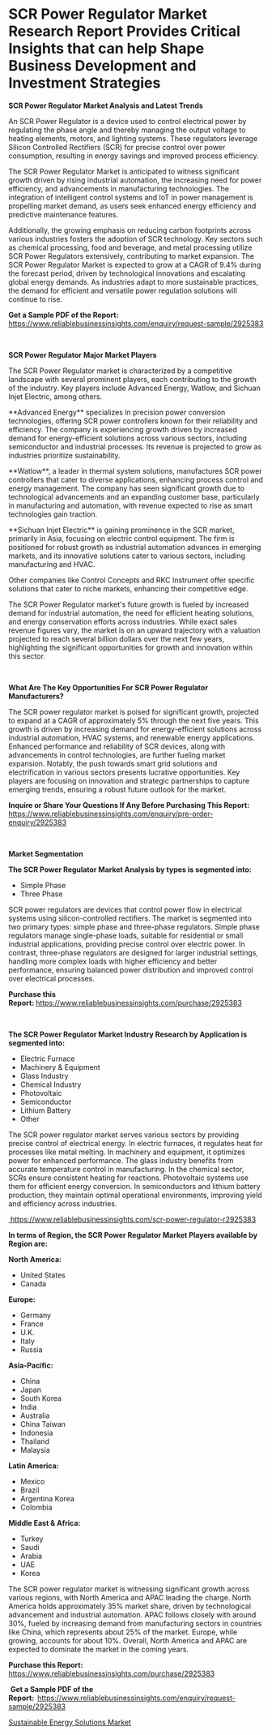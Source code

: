 <p><h1>SCR Power Regulator Market Research Report Provides Critical Insights that can help Shape Business Development and Investment Strategies</h1></p><p><strong>SCR Power Regulator Market Analysis and Latest Trends</strong></p>
<p><p>An SCR Power Regulator is a device used to control electrical power by regulating the phase angle and thereby managing the output voltage to heating elements, motors, and lighting systems. These regulators leverage Silicon Controlled Rectifiers (SCR) for precise control over power consumption, resulting in energy savings and improved process efficiency. </p><p>The SCR Power Regulator Market is anticipated to witness significant growth driven by rising industrial automation, the increasing need for power efficiency, and advancements in manufacturing technologies. The integration of intelligent control systems and IoT in power management is propelling market demand, as users seek enhanced energy efficiency and predictive maintenance features. </p><p>Additionally, the growing emphasis on reducing carbon footprints across various industries fosters the adoption of SCR technology. Key sectors such as chemical processing, food and beverage, and metal processing utilize SCR Power Regulators extensively, contributing to market expansion. The SCR Power Regulator Market is expected to grow at a CAGR of 9.4% during the forecast period, driven by technological innovations and escalating global energy demands. As industries adapt to more sustainable practices, the demand for efficient and versatile power regulation solutions will continue to rise.</p></p>
<p><strong>Get a Sample PDF of the Report:&nbsp;</strong> <a href="https://www.reliablebusinessinsights.com/enquiry/request-sample/2925383?utm_campaign=3256&utm_medium=2&utm_source=Github&utm_content=ia&utm_term=12032025&utm_id=scr-power-regulator">https://www.reliablebusinessinsights.com/enquiry/request-sample/2925383</a></p>
<p>&nbsp;</p>
<p><strong>SCR Power Regulator Major Market Players</strong></p>
<p><p>The SCR Power Regulator market is characterized by a competitive landscape with several prominent players, each contributing to the growth of the industry. Key players include Advanced Energy, Watlow, and Sichuan Injet Electric, among others.</p><p>**Advanced Energy** specializes in precision power conversion technologies, offering SCR power controllers known for their reliability and efficiency. The company is experiencing growth driven by increased demand for energy-efficient solutions across various sectors, including semiconductor and industrial processes. Its revenue is projected to grow as industries prioritize sustainability.</p><p>**Watlow**, a leader in thermal system solutions, manufactures SCR power controllers that cater to diverse applications, enhancing process control and energy management. The company has seen significant growth due to technological advancements and an expanding customer base, particularly in manufacturing and automation, with revenue expected to rise as smart technologies gain traction.</p><p>**Sichuan Injet Electric** is gaining prominence in the SCR market, primarily in Asia, focusing on electric control equipment. The firm is positioned for robust growth as industrial automation advances in emerging markets, and its innovative solutions cater to various sectors, including manufacturing and HVAC. </p><p>Other companies like Control Concepts and RKC Instrument offer specific solutions that cater to niche markets, enhancing their competitive edge. </p><p>The SCR Power Regulator market's future growth is fueled by increased demand for industrial automation, the need for efficient heating solutions, and energy conservation efforts across industries. While exact sales revenue figures vary, the market is on an upward trajectory with a valuation projected to reach several billion dollars over the next few years, highlighting the significant opportunities for growth and innovation within this sector.</p></p>
<p>&nbsp;</p>
<p><strong>What Are The Key Opportunities For SCR Power Regulator Manufacturers?</strong></p>
<p><p>The SCR power regulator market is poised for significant growth, projected to expand at a CAGR of approximately 5% through the next five years. This growth is driven by increasing demand for energy-efficient solutions across industrial automation, HVAC systems, and renewable energy applications. Enhanced performance and reliability of SCR devices, along with advancements in control technologies, are further fueling market expansion. Notably, the push towards smart grid solutions and electrification in various sectors presents lucrative opportunities. Key players are focusing on innovation and strategic partnerships to capture emerging trends, ensuring a robust future outlook for the market.</p></p>
<p><strong>Inquire or Share Your Questions If Any Before Purchasing This Report:</strong> <a href="https://www.reliablebusinessinsights.com/enquiry/pre-order-enquiry/2925383?utm_campaign=3256&utm_medium=2&utm_source=Github&utm_content=ia&utm_term=12032025&utm_id=scr-power-regulator">https://www.reliablebusinessinsights.com/enquiry/pre-order-enquiry/2925383</a></p>
<p>&nbsp;</p>
<p><strong>Market Segmentation</strong></p>
<p><strong>The SCR Power Regulator Market Analysis by types is segmented into:</strong></p>
<p><ul><li>Simple Phase</li><li>Three Phase</li></ul></p>
<p><p>SCR power regulators are devices that control power flow in electrical systems using silicon-controlled rectifiers. The market is segmented into two primary types: simple phase and three-phase regulators. Simple phase regulators manage single-phase loads, suitable for residential or small industrial applications, providing precise control over electric power. In contrast, three-phase regulators are designed for larger industrial settings, handling more complex loads with higher efficiency and better performance, ensuring balanced power distribution and improved control over electrical processes.</p></p>
<p><strong>Purchase this Report:&nbsp;</strong><a href="https://www.reliablebusinessinsights.com/purchase/2925383?utm_campaign=3256&utm_medium=2&utm_source=Github&utm_content=ia&utm_term=12032025&utm_id=scr-power-regulator">https://www.reliablebusinessinsights.com/purchase/2925383</a></p>
<p>&nbsp;</p>
<p><strong>The SCR Power Regulator Market Industry Research by Application is segmented into:</strong></p>
<p><ul><li>Electric Furnace</li><li>Machinery & Equipment</li><li>Glass Industry</li><li>Chemical Industry</li><li>Photovoltaic</li><li>Semiconductor</li><li>Lithium Battery</li><li>Other</li></ul></p>
<p><p>The SCR power regulator market serves various sectors by providing precise control of electrical energy. In electric furnaces, it regulates heat for processes like metal melting. In machinery and equipment, it optimizes power for enhanced performance. The glass industry benefits from accurate temperature control in manufacturing. In the chemical sector, SCRs ensure consistent heating for reactions. Photovoltaic systems use them for efficient energy conversion. In semiconductors and lithium battery production, they maintain optimal operational environments, improving yield and efficiency across industries.</p></p>
<p><a href="https://www.reliablebusinessinsights.com/scr-power-regulator-r2925383?utm_campaign=3256&utm_medium=2&utm_source=Github&utm_content=ia&utm_term=12032025&utm_id=scr-power-regulator">&nbsp;https://www.reliablebusinessinsights.com/scr-power-regulator-r2925383</a></p>
<p><strong>In terms of Region, the SCR Power Regulator Market Players available by Region are:</strong></p>
<p>
    <p> <strong> North America: </strong>
        <ul>
            <li>United States</li>
            <li>Canada</li>
        </ul>
        </p> 
    <p> <strong> Europe: </strong>
        <ul>
            <li>Germany</li>
            <li>France</li>
            <li>U.K.</li>
            <li>Italy</li>
            <li>Russia</li>
        </ul>
        </p> 
    <p> <strong> Asia-Pacific: </strong>
        <ul>
            <li>China</li>
            <li>Japan</li>
            <li>South Korea</li>
            <li>India</li>
            <li>Australia</li>
            <li>China Taiwan</li>
            <li>Indonesia</li>
            <li>Thailand</li>
            <li>Malaysia</li>
        </ul>
        </p> 
    <p> <strong> Latin America: </strong>
        <ul>
            <li>Mexico</li>
            <li>Brazil</li>
            <li>Argentina Korea</li>
            <li>Colombia</li>
        </ul>
        </p> 
    <p> <strong> Middle East & Africa: </strong>
        <ul>
            <li>Turkey</li>
            <li>Saudi</li>
            <li>Arabia</li>
            <li>UAE</li>
            <li>Korea</li>
        </ul>
    </p>
    </p>
<p><p>The SCR power regulator market is witnessing significant growth across various regions, with North America and APAC leading the charge. North America holds approximately 35% market share, driven by technological advancement and industrial automation. APAC follows closely with around 30%, fueled by increasing demand from manufacturing sectors in countries like China, which represents about 25% of the market. Europe, while growing, accounts for about 10%. Overall, North America and APAC are expected to dominate the market in the coming years.</p></p>
<p><strong>Purchase this Report: </strong><a href="https://www.reliablebusinessinsights.com/purchase/2925383?utm_campaign=3256&utm_medium=2&utm_source=Github&utm_content=ia&utm_term=12032025&utm_id=scr-power-regulator">https://www.reliablebusinessinsights.com/purchase/2925383</a></p>
<p>&nbsp;<strong>Get a Sample PDF of the Report:&nbsp;&nbsp;</strong><a href="https://www.reliablebusinessinsights.com/enquiry/request-sample/2925383?utm_campaign=3256&utm_medium=2&utm_source=Github&utm_content=ia&utm_term=12032025&utm_id=scr-power-regulator">https://www.reliablebusinessinsights.com/enquiry/request-sample/2925383</a></p>
<p><strong></strong></p>
<p><p><a href="https://github.com/muhjanaidu/Market-Research-Report-List-1/blob/main/sustainable-energy-solutions-market.md?utm_campaign=3256&utm_medium=2&utm_source=Github&utm_content=ia&utm_term=12032025&utm_id=scr-power-regulator">Sustainable Energy Solutions Market</a></p></p>